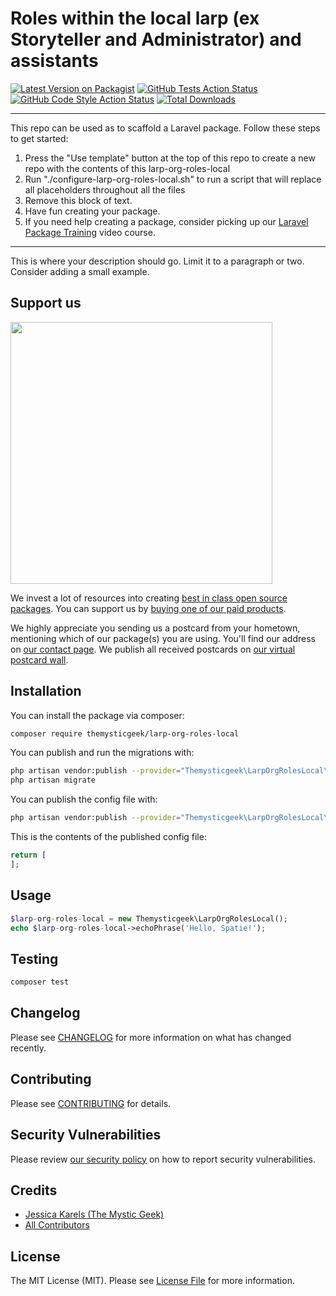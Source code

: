 # Roles within the local larp (ex Storyteller and Administrator) and assistants

[![Latest Version on Packagist](https://img.shields.io/packagist/v/themysticgeek/larp-org-roles-local.svg?style=flat-square)](https://packagist.org/packages/themysticgeek/larp-org-roles-local)
[![GitHub Tests Action Status](https://img.shields.io/github/workflow/status/themysticgeek/larp-org-roles-local/run-tests?label=tests)](https://github.com/themysticgeek/larp-org-roles-local/actions?query=workflow%3Arun-tests+branch%3Amain)
[![GitHub Code Style Action Status](https://img.shields.io/github/workflow/status/themysticgeek/larp-org-roles-local/Check%20&%20fix%20styling?label=code%20style)](https://github.com/themysticgeek/larp-org-roles-local/actions?query=workflow%3A"Check+%26+fix+styling"+branch%3Amain)
[![Total Downloads](https://img.shields.io/packagist/dt/themysticgeek/larp-org-roles-local.svg?style=flat-square)](https://packagist.org/packages/themysticgeek/larp-org-roles-local)

---
This repo can be used as to scaffold a Laravel package. Follow these steps to get started:

1. Press the "Use template" button at the top of this repo to create a new repo with the contents of this larp-org-roles-local
2. Run "./configure-larp-org-roles-local.sh" to run a script that will replace all placeholders throughout all the files
3. Remove this block of text.
4. Have fun creating your package.
5. If you need help creating a package, consider picking up our <a href="https://laravelpackage.training">Laravel Package Training</a> video course.
---

This is where your description should go. Limit it to a paragraph or two. Consider adding a small example.

## Support us

[<img src="https://github-ads.s3.eu-central-1.amazonaws.com/larp-org-roles-local.jpg?t=1" width="419px" />](https://spatie.be/github-ad-click/larp-org-roles-local)

We invest a lot of resources into creating [best in class open source packages](https://spatie.be/open-source). You can support us by [buying one of our paid products](https://spatie.be/open-source/support-us).

We highly appreciate you sending us a postcard from your hometown, mentioning which of our package(s) you are using. You'll find our address on [our contact page](https://spatie.be/about-us). We publish all received postcards on [our virtual postcard wall](https://spatie.be/open-source/postcards).

## Installation

You can install the package via composer:

```bash
composer require themysticgeek/larp-org-roles-local
```

You can publish and run the migrations with:

```bash
php artisan vendor:publish --provider="Themysticgeek\LarpOrgRolesLocal\LarpOrgRolesLocalServiceProvider" --tag="larp-org-roles-local-migrations"
php artisan migrate
```

You can publish the config file with:
```bash
php artisan vendor:publish --provider="Themysticgeek\LarpOrgRolesLocal\LarpOrgRolesLocalServiceProvider" --tag="larp-org-roles-local-config"
```

This is the contents of the published config file:

```php
return [
];
```

## Usage

```php
$larp-org-roles-local = new Themysticgeek\LarpOrgRolesLocal();
echo $larp-org-roles-local->echoPhrase('Hello, Spatie!');
```

## Testing

```bash
composer test
```

## Changelog

Please see [CHANGELOG](CHANGELOG.md) for more information on what has changed recently.

## Contributing

Please see [CONTRIBUTING](.github/CONTRIBUTING.md) for details.

## Security Vulnerabilities

Please review [our security policy](../../security/policy) on how to report security vulnerabilities.

## Credits

- [Jessica Karels (The Mystic Geek)](https://github.com/themysticgeek)
- [All Contributors](../../contributors)

## License

The MIT License (MIT). Please see [License File](LICENSE.md) for more information.

